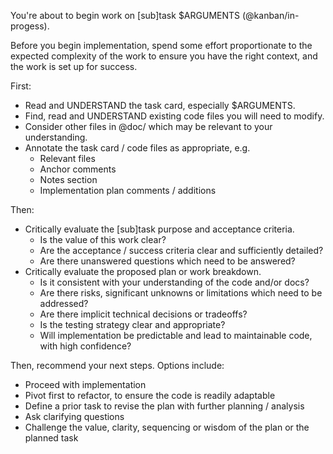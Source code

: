 You're about to begin work on [sub]task $ARGUMENTS (@kanban/in-progess).

Before you begin implementation, spend some effort proportionate to the expected 
complexity of the work to ensure you have the right context, and the work is set up for success.

First:
- Read and UNDERSTAND the task card, especially $ARGUMENTS.
- Find, read and UNDERSTAND existing code files you will need to modify.
- Consider other files in @doc/ which may be relevant to your understanding.
- Annotate the task card / code files as appropriate, e.g.
  - Relevant files
  - Anchor comments
  - Notes section
  - Implementation plan comments / additions

Then: 
- Critically evaluate the [sub]task purpose and acceptance criteria.
  - Is the value of this work clear?
  - Are the acceptance / success criteria clear and sufficiently detailed?
  - Are there unanswered questions which need to be answered?
- Critically evaluate the proposed plan or work breakdown.
  - Is it consistent with your understanding of the code and/or docs?
  - Are there risks, significant unknowns or limitations which need to be addressed? 
  - Are there implicit technical decisions or tradeoffs?
  - Is the testing strategy clear and appropriate?
  - Will implementation be predictable and lead to maintainable code, with high confidence?

Then, recommend your next steps. Options include:
- Proceed with implementation
- Pivot first to refactor, to ensure the code is readily adaptable
- Define a prior task to revise the plan with further planning / analysis
- Ask clarifying questions
- Challenge the value, clarity, sequencing or wisdom of the plan or the planned task
